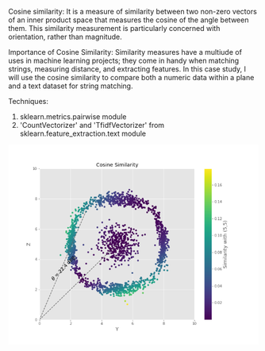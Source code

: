 Cosine similarity:
It is a measure of similarity between two non-zero vectors of an inner product space that measures the cosine of the angle between them. This similarity measurement is 
particularly concerned with orientation, rather than magnitude.  

Importance of Cosine Similarity:
Similarity measures have a multiude of uses in machine learning projects; they come in handy when matching strings, measuring distance, and extracting features. 
In this case study, I will use the cosine similarity to compare both a numeric data within a plane and a text dataset for string matching.


Techniques:
  1) sklearn.metrics.pairwise module 
  2) 'CountVectorizer' and 'TfidfVectorizer' from sklearn.feature_extraction.text module
  
 ![alt text](https://github.com/EnsiehBahrami/Mini-Projects/blob/main/Cosine%20Similarity/Images/similarity-cosine.png)
